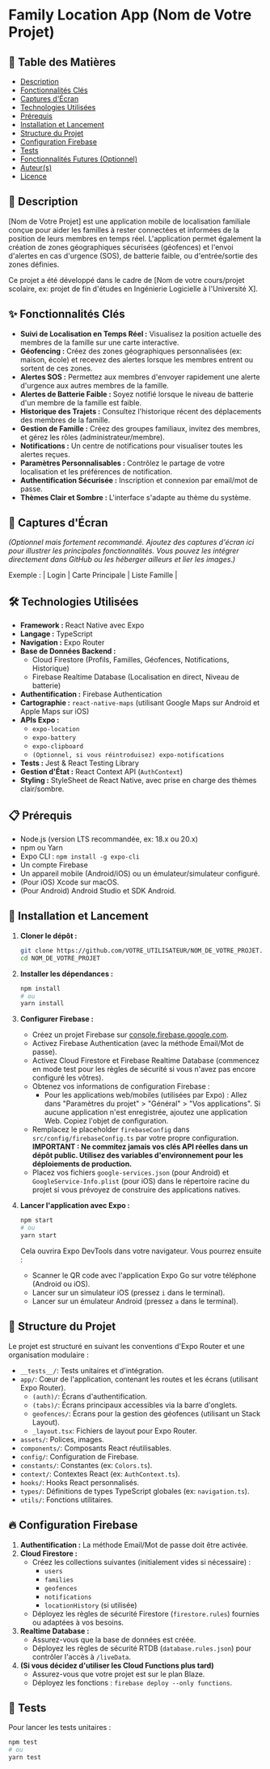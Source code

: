 # Family Location App (Nom de Votre Projet)

## 🚩 Table des Matières
* [Description](#-description)
* [Fonctionnalités Clés](#-fonctionnalités-clés)
* [Captures d'Écran](#-captures-décran)
* [Technologies Utilisées](#-technologies-utilisées)
* [Prérequis](#-prérequis)
* [Installation et Lancement](#-installation-et-lancement)
* [Structure du Projet](#-structure-du-projet)
* [Configuration Firebase](#-configuration-firebase)
* [Tests](#-tests)
* [Fonctionnalités Futures (Optionnel)](#-fonctionnalités-futures-optionnel)
* [Auteur(s)](#-auteurs)
* [Licence](#-licence)

## 📜 Description

[Nom de Votre Projet] est une application mobile de localisation familiale conçue pour aider les familles à rester connectées et informées de la position de leurs membres en temps réel. L'application permet également la création de zones géographiques sécurisées (géofences) et l'envoi d'alertes en cas d'urgence (SOS), de batterie faible, ou d'entrée/sortie des zones définies.

Ce projet a été développé dans le cadre de [Nom de votre cours/projet scolaire, ex: projet de fin d'études en Ingénierie Logicielle à l'Université X].

## ✨ Fonctionnalités Clés

*   **Suivi de Localisation en Temps Réel :** Visualisez la position actuelle des membres de la famille sur une carte interactive.
*   **Géofencing :** Créez des zones géographiques personnalisées (ex: maison, école) et recevez des alertes lorsque les membres entrent ou sortent de ces zones.
*   **Alertes SOS :** Permettez aux membres d'envoyer rapidement une alerte d'urgence aux autres membres de la famille.
*   **Alertes de Batterie Faible :** Soyez notifié lorsque le niveau de batterie d'un membre de la famille est faible.
*   **Historique des Trajets :** Consultez l'historique récent des déplacements des membres de la famille.
*   **Gestion de Famille :** Créez des groupes familiaux, invitez des membres, et gérez les rôles (administrateur/membre).
*   **Notifications :** Un centre de notifications pour visualiser toutes les alertes reçues.
*   **Paramètres Personnalisables :** Contrôlez le partage de votre localisation et les préférences de notification.
*   **Authentification Sécurisée :** Inscription et connexion par email/mot de passe.
*   **Thèmes Clair et Sombre :** L'interface s'adapte au thème du système.

## 📸 Captures d'Écran

*(Optionnel mais fortement recommandé. Ajoutez des captures d'écran ici pour illustrer les principales fonctionnalités. Vous pouvez les intégrer directement dans GitHub ou les héberger ailleurs et lier les images.)*

Exemple :
| Login | Carte Principale | Liste Famille |


## 🛠️ Technologies Utilisées

*   **Framework :** React Native avec Expo
*   **Langage :** TypeScript
*   **Navigation :** Expo Router
*   **Base de Données Backend :**
    *   Cloud Firestore (Profils, Familles, Géofences, Notifications, Historique)
    *   Firebase Realtime Database (Localisation en direct, Niveau de batterie)
*   **Authentification :** Firebase Authentication
*   **Cartographie :** `react-native-maps` (utilisant Google Maps sur Android et Apple Maps sur iOS)
*   **APIs Expo :**
    *   `expo-location`
    *   `expo-battery`
    *   `expo-clipboard`
    *   `(Optionnel, si vous réintroduisez) expo-notifications`
*   **Tests :** Jest & React Testing Library
*   **Gestion d'État :** React Context API (`AuthContext`)
*   **Styling :** StyleSheet de React Native, avec prise en charge des thèmes clair/sombre.

## 📋 Prérequis

*   Node.js (version LTS recommandée, ex: 18.x ou 20.x)
*   npm ou Yarn
*   Expo CLI : `npm install -g expo-cli`
*   Un compte Firebase
*   Un appareil mobile (Android/iOS) ou un émulateur/simulateur configuré.
*   (Pour iOS) Xcode sur macOS.
*   (Pour Android) Android Studio et SDK Android.

## 🚀 Installation et Lancement

1.  **Cloner le dépôt :**
    ```bash
    git clone https://github.com/VOTRE_UTILISATEUR/NOM_DE_VOTRE_PROJET.git
    cd NOM_DE_VOTRE_PROJET
    ```

2.  **Installer les dépendances :**
    ```bash
    npm install
    # ou
    yarn install
    ```

3.  **Configurer Firebase :**
    *   Créez un projet Firebase sur [console.firebase.google.com](https://console.firebase.google.com/).
    *   Activez Firebase Authentication (avec la méthode Email/Mot de passe).
    *   Activez Cloud Firestore et Firebase Realtime Database (commencez en mode test pour les règles de sécurité si vous n'avez pas encore configuré les vôtres).
    *   Obtenez vos informations de configuration Firebase :
        *   Pour les applications web/mobiles (utilisées par Expo) : Allez dans "Paramètres du projet" > "Général" > "Vos applications". Si aucune application n'est enregistrée, ajoutez une application Web. Copiez l'objet de configuration.
    *   Remplacez le placeholder `firebaseConfig` dans `src/config/firebaseConfig.ts` par votre propre configuration. **IMPORTANT : Ne commitez jamais vos clés API réelles dans un dépôt public. Utilisez des variables d'environnement pour les déploiements de production.**
    *   Placez vos fichiers `google-services.json` (pour Android) et `GoogleService-Info.plist` (pour iOS) dans le répertoire racine du projet si vous prévoyez de construire des applications natives.

4.  **Lancer l'application avec Expo :**
    ```bash
    npm start
    # ou
    yarn start
    ```
    Cela ouvrira Expo DevTools dans votre navigateur. Vous pourrez ensuite :
    *   Scanner le QR code avec l'application Expo Go sur votre téléphone (Android ou iOS).
    *   Lancer sur un simulateur iOS (pressez `i` dans le terminal).
    *   Lancer sur un émulateur Android (pressez `a` dans le terminal).

## 📁 Structure du Projet

Le projet est structuré en suivant les conventions d'Expo Router et une organisation modulaire :

*   `__tests__/`: Tests unitaires et d'intégration.
*   `app/`: Cœur de l'application, contenant les routes et les écrans (utilisant Expo Router).
    *   `(auth)/`: Écrans d'authentification.
    *   `(tabs)/`: Écrans principaux accessibles via la barre d'onglets.
    *   `geofences/`: Écrans pour la gestion des géofences (utilisant un Stack Layout).
    *   `_layout.tsx`: Fichiers de layout pour Expo Router.
*   `assets/`: Polices, images.
*   `components/`: Composants React réutilisables.
*   `config/`: Configuration de Firebase.
*   `constants/`: Constantes (ex: `Colors.ts`).
*   `context/`: Contextes React (ex: `AuthContext.ts`).
*   `hooks/`: Hooks React personnalisés.
*   `types/`: Définitions de types TypeScript globales (ex: `navigation.ts`).
*   `utils/`: Fonctions utilitaires.

## 🔥 Configuration Firebase

1.  **Authentification :** La méthode Email/Mot de passe doit être activée.
2.  **Cloud Firestore :**
    *   Créez les collections suivantes (initialement vides si nécessaire) :
        *   `users`
        *   `families`
        *   `geofences`
        *   `notifications`
        *   `locationHistory` (si utilisée)
    *   Déployez les règles de sécurité Firestore (`firestore.rules`) fournies ou adaptées à vos besoins.
3.  **Realtime Database :**
    *   Assurez-vous que la base de données est créée.
    *   Déployez les règles de sécurité RTDB (`database.rules.json`) pour contrôler l'accès à `/liveData`.
4.  **(Si vous décidez d'utiliser les Cloud Functions plus tard)**
    *   Assurez-vous que votre projet est sur le plan Blaze.
    *   Déployez les fonctions : `firebase deploy --only functions`.

## 🧪 Tests

Pour lancer les tests unitaires :
```bash
npm test
# ou
yarn test
